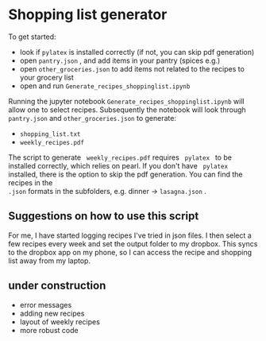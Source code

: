 # Shopping list generator

To get started:
* look if <code>pylatex</code>  is installed correctly (if not, you can skip pdf generation)
* open <code>pantry.json</code> , and add items in your pantry (spices e.g.)
* open <code>other_groceries.json</code> to add items not related to the recipes to your grocery list
* open and run <code>Generate_recipes_shoppinglist.ipynb</code>

Running the jupyter notebook <code>Generate_recipes_shoppinglist.ipynb</code>  will allow one to select recipes. Subsequently the notebook will look through <code>pantry.json</code>  and <code>other_groceries.json</code>  to generate:
- <code>shopping_list.txt</code>
- <code>weekly_recipes.pdf</code>

The script to generate <code> weekly_recipes.pdf</code>  requires <code> pylatex </code> to be installed correctly, which relies on pearl. If you don't have <code> pylatex</code>  installed, there is the option to skip the pdf generation. You can find the recipes in the <code> .json</code>  formats in the subfolders, e.g. dinner -> <code>lasagna.json</code> .

## Suggestions on how to use this script  
For me, I have started logging recipes I've tried in json files. I then select a few recipes every week and set the output folder to my dropbox. This syncs to the dropbox app on my phone, so I can access the recipe and shopping list away from my laptop.


## under construction
* error messages
* adding new recipes  
* layout of weekly recipes
* more robust code
